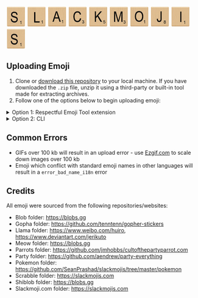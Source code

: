 ![S](./examples/l-s.jpg) ![L](./examples/l-l.jpg) ![A](./examples/l-a.jpg)
![C](./examples/l-c.jpg) ![K](./examples/l-k.jpg) ![M](./examples/l-m.jpg)
![O](./examples/l-o.jpg) ![J](./examples/l-j.jpg) ![I](./examples/l-i.jpg) ![S](./examples/l-s.jpg)

## Uploading Emoji

1. Clone or [download this
   repository](https://github.com/SeanPrashad/slackmojis/archive/master.zip) to
   your local machine. If you have downloaded the `.zip` file, unzip it using a
   third-party or built-in tool made for extracting archives.
1. Follow one of the options below to begin uploading emoji:

<details>

<summary>Option 1: Respectful Emoji Tool extension</summary>

_Note_: This tool has been adapted from the [Neutral Face Emoji Tool](https://github.com/Fauntleroy/neutral-face-emoji-tools) and now lives
here: https://github.com/SeanPrashad/respectful-emoji-tool#respectful-emoji-tool

1. Open Chrome and browse to `chrome://extensions`
1. Click on the `Load unpacked` button and select the `extension` folder from
   within this repo
1. Navigate to `mySlackWorkspaceURL/customize/emoji`, where `mySlackWorkspaceURL` is the URL of your Slack workspace to begin uploading emoji

**Note**: 20 emoji will be uploaded per minute - be patient!

</details>

<details>
<summary>Option 2: CLI</summary>

1.  Install [slack-emoji-upload](https://github.com/sgreben/slack-emoji-upload)
1.  Get an `xoxs-*` Slack token following
    [these instructions](https://github.com/jackellenberger/emojme#finding-a-slack-token).
    (The team/email/password approach has never worked for me, but token works great.)
1.  Stick the token in a variable, to keep it out of your shell history:

    ```
    $ read -s TOKEN
    [paste token and hit enter]
    ```

1.  Change to the directory you want to import emoji from
1.  Import them like so, substituting the name of your slack workspace. The `xargs` works
    around an open-files bug I encountered, and the rate-limit (one every 4s or 15/minute)
    is just under Slack's reported 20-request-per-minute limit.

    ```
    $ ls -1 | xargs -n 20 slack-emoji-upload -team YOUR_SLACK_TEAM -token $TOKEN -rate-limit 4s
    ```

</details>

## Common Errors

- GIFs over 100 kb will result in an upload error - use
  [Ezgif.com](https://ezgif.com/optimize) to scale down images over 100 kb
- Emoji which conflict with standard emoji names in other languages will
  result in a `error_bad_name_i18n` error

## Credits

All emoji were sourced from the following repositories/websites:

- Blob folder: https://blobs.gg
- Gopha folder: https://github.com/tenntenn/gopher-stickers
- Llama folder: https://www.weibo.com/huiro, https://www.deviantart.com/jerikuto
- Meow folder: https://blobs.gg
- Parrots folder: https://github.com/jmhobbs/cultofthepartyparrot.com
- Party folder: https://github.com/aendrew/party-everything
- Pokemon folder: https://github.com/SeanPrashad/slackmojis/tree/master/pokemon
- Scrabble folder: https://slackmojis.com
- Shiblob folder: https://blobs.gg
- Slackmoji.com folder: https://slackmojis.com
